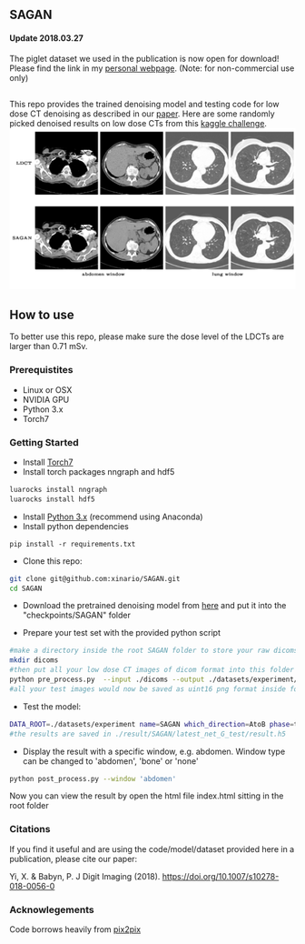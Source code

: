 ## SAGAN

#### Update 2018.03.27
The piglet dataset we used in the publication is now open for download! Please find the link in my [personal webpage](http://homepage.usask.ca/~xiy525/). (Note: for non-commercial use only)

##
This repo provides the trained denoising model and testing code for low dose CT denoising as described in our [paper](https://link.springer.com/article/10.1007/s10278-018-0056-0).
Here are some randomly picked denoised results on low dose CTs from this [kaggle challenge](https://www.kaggle.com/c/data-science-bowl-2017/data). 
<img src="imgs/sample.jpg" width="900px"/>

## How to use
To better use this repo, please make sure the dose level of the LDCTs are larger than 0.71 mSv.
### Prerequistites
- Linux or OSX
- NVIDIA GPU
- Python 3.x
- Torch7

### Getting Started
- Install [Torch7](http://torch.ch/docs/getting-started.html#_)
- Install torch packages nngraph and hdf5
```bash
luarocks install nngraph
luarocks install hdf5
```
- Install [Python 3.x](https://www.anaconda.com/download/#macos) (recommend using Anaconda)
- Install python dependencies 
```
pip install -r requirements.txt
```
- Clone this repo:
```bash
git clone git@github.com:xinario/SAGAN.git
cd SAGAN
```


- Download the pretrained denoising model from [here](https://1drv.ms/u/s!Aj4IQl4ug0_9gj4TTqVW1JhhHG5f) and put it into the "checkpoints/SAGAN" folder

- Prepare your test set with the provided python script
```bash
#make a directory inside the root SAGAN folder to store your raw dicoms, e.g. ./dicoms
mkdir dicoms
#then put all your low dose CT images of dicom format into this folder and run
python pre_process.py  --input ./dicoms --output ./datasets/experiment/test
#all your test images would now be saved as uint16 png format inside folder ./datasets/experiment/test. 

```
- Test the model:
```bash
DATA_ROOT=./datasets/experiment name=SAGAN which_direction=AtoB phase=test th test.lua
#the results are saved in ./result/SAGAN/latest_net_G_test/result.h5
```
- Display the result with a specific window, e.g. abdomen. Window type can be changed to 'abdomen', 'bone' or 'none'
```bash
python post_process.py --window 'abdomen'
```
Now you can view the result by open the html file index.html sitting in the root folder

### Citations
If you find it useful and are using the code/model/dataset provided here in a publication, please cite our paper:

Yi, X. & Babyn, P. J Digit Imaging (2018). https://doi.org/10.1007/s10278-018-0056-0



### Acknowlegements
Code borrows heavily from [pix2pix](https://github.com/phillipi/pix2pix)

